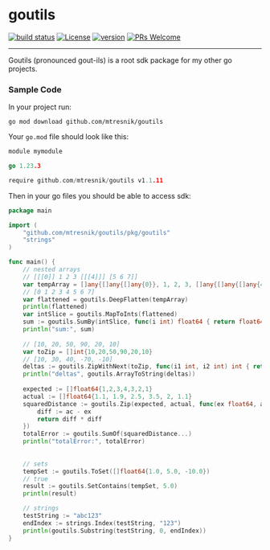 # goutils
[![build status](https://github.com/mtresnik/goutils/actions/workflows/go.yml/badge.svg)](https://github.com/mtresnik/goutils/actions/workflows/go.yml/)
[![License](https://img.shields.io/badge/License-Apache_2.0-blue.svg)](https://github.com/mtresnik/goutils/blob/main/LICENSE)
[![version](https://img.shields.io/badge/version-1.1.11-blue)](https://github.com/mtresnik/goutils/releases/tag/v1.1.11)
[![PRs Welcome](https://img.shields.io/badge/PRs-welcome-green.svg?style=flat-square)](https://makeapullrequest.com)
<hr>

Goutils (pronounced gout-ils) is a root sdk package for my other go projects.


### Sample Code

In your project run:
```
go mod download github.com/mtresnik/goutils
```

Your `go.mod` file should look like this:
```go 
module mymodule

go 1.23.3

require github.com/mtresnik/goutils v1.1.11
```


Then in your go files you should be able to access sdk:

```go 
package main

import (
	"github.com/mtresnik/goutils/pkg/goutils"
	"strings"
)

func main() {
	// nested arrays
	// [[[0]] 1 2 3 [[[4]]] [5 6 7]]
	var tempArray = []any{[]any{[]any{0}}, 1, 2, 3, []any{[]any{[]any{4}}}, []any{5, 6, 7}}
	// [0 1 2 3 4 5 6 7]
	var flattened = goutils.DeepFlatten(tempArray)
	println(flattened)
	var intSlice = goutils.MapToInts(flattened)
	sum := goutils.SumBy(intSlice, func(i int) float64 { return float64(i) })
	println("sum:", sum)
	
	// [10, 20, 50, 90, 20, 10]
	var toZip = []int{10,20,50,90,20,10}
	// [10, 30, 40, -70, -10]
	deltas := goutils.ZipWithNext(toZip, func(i1 int, i2 int) int { return i2 - i1 })
	println("deltas", goutils.ArrayToString(deltas))
	
	expected := []float64{1,2,3,4,3,2,1}
	actual := []float64{1.1, 1.9, 2.5, 3.5, 2, 1.1}
	squaredDistance := goutils.Zip(expected, actual, func(ex float64, ac float64) float64 {
		diff := ac - ex
		return diff * diff
    })
	totalError := goutils.SumOf(squaredDistance...)
	println("totalError:", totalError)
	
	
	// sets
	tempSet := goutils.ToSet([]float64{1.0, 5.0, -10.0})
	// true 
	result := goutils.SetContains(tempSet, 5.0)
	println(result)

	// strings
	testString := "abc123"
	endIndex := strings.Index(testString, "123")
	println(goutils.Substring(testString, 0, endIndex))
}
```